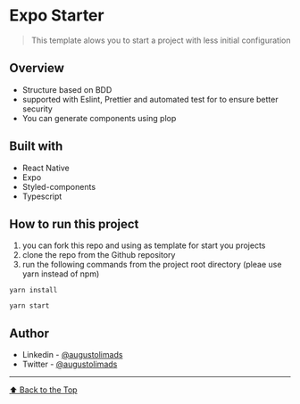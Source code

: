 # Expo Starter

> This template alows you to start a project with less initial configuration

## Overview
- Structure based on BDD
- supported with Eslint, Prettier and automated test for to ensure better security
- You can generate components using plop

## Built with
- React Native
- Expo
- Styled-components
- Typescript

## How to run this project
1. you can fork this repo and using as template for start you projects
2. clone the repo from the Github repository
3. run the following commands from the project root directory (pleae use yarn instead of npm)
  
  `yarn install`
  
  `yarn start`
    
  ## Author

- Linkedin - [@augustolimads](https://www.linkedin.com/in/augustolimads/)
- Twitter - [@augustolimads](https://twitter.com/augustolimads)

---

[⬆ Back to the Top](#Project-Name)<br>
